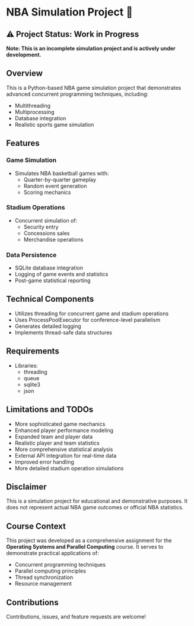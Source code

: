 # NBA Simulation Project 🏀
## ⚠️ Project Status: Work in Progress
**Note: This is an incomplete simulation project and is actively under development.**

## Overview
This is a Python-based NBA game simulation project that demonstrates advanced concurrent programming techniques, including:

- Multithreading
- Multiprocessing
- Database integration
- Realistic sports game simulation

## Features
### Game Simulation

- Simulates NBA basketball games with:
  - Quarter-by-quarter gameplay
  - Random event generation
  - Scoring mechanics


### Stadium Operations

- Concurrent simulation of:
  - Security entry
  - Concessions sales
  - Merchandise operations


### Data Persistence

- SQLite database integration
- Logging of game events and statistics
- Post-game statistical reporting

## Technical Components

- Utilizes threading for concurrent game and stadium operations
- Uses ProcessPoolExecutor for conference-level parallelism
- Generates detailed logging
- Implements thread-safe data structures

## Requirements

- Libraries:
  - threading
  - queue
  - sqlite3
  - json


## Limitations and TODOs

 - More sophisticated game mechanics
 - Enhanced player performance modeling
 - Expanded team and player data
 - Realistic player and team statistics
 - More comprehensive statistical analysis
 - External API integration for real-time data
 - Improved error handling
 - More detailed stadium operation simulations

## Disclaimer
This is a simulation project for educational and demonstrative purposes. It does not represent actual NBA game outcomes or official NBA statistics.

## Course Context
This project was developed as a comprehensive assignment for the **Operating Systems and Parallel Computing** course. It serves to demonstrate practical applications of:

- Concurrent programming techniques
- Parallel computing principles
- Thread synchronization
- Resource management

## Contributions
Contributions, issues, and feature requests are welcome!
